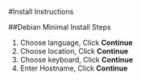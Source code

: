 #Install Instructions

##Debian Minimal Install Steps

1. Choose language, Click **Continue**
2. Choose location, Click **Continue**
3. Choose keyboard, Click **Continue**
4. Enter Hostname, Click **Continue** 
